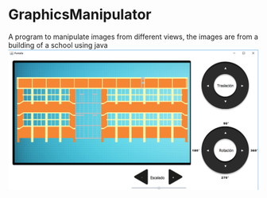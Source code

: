 # GraphicsManipulator
A program to manipulate images from different views, the images are from a building of a school using java 
![alt text](https://github.com/jonas-repo/GraphicsManipulator/blob/master/src/manipuladorDeImagenes.PNG?raw=true)

